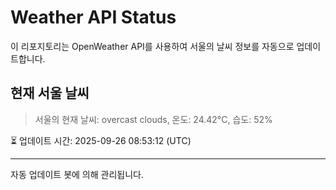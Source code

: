 
# Weather API Status

이 리포지토리는 OpenWeather API를 사용하여 서울의 날씨 정보를 자동으로 업데이트합니다.

## 현재 서울 날씨
> 서울의 현재 날씨: overcast clouds, 온도: 24.42°C, 습도: 52%

⏳ 업데이트 시간: 2025-09-26 08:53:12 (UTC)

---
자동 업데이트 봇에 의해 관리됩니다.
